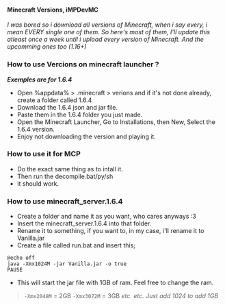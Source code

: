 #### Minecraft Versions, iMPDevMC ####

*I was bored so i download all versions of Minecraft, when i say every, i mean EVERY single one of them. So here's most of them, I'll update this atleast once a week until i upload every version of Minecraft. And the upcomming ones too (1.16+)*

### How to use Vercions on minecraft launcher ? ###

***Exemples are for 1.6.4***

* Open %appdata% > .minecraft > verions and if it's not done already, create a folder called 1.6.4
* Download the 1.6.4 json and jar file.
* Paste them in the 1.6.4 folder you just made.
* Open the Minecraft Launcher, Go to Installations, then New, Select the 1.6.4 version.
* Enjoy not downloading the version and playing it.

### How to use it for MCP ###

* Do the exact same thing as to intall it.
* Then run the decompile.bat/py/sh
* it should work. 


### How to use minecraft_server.1.6.4 ###

* Create a folder and name it as you want, who cares anyways :3
* Insert the minecraft_server.1.6.4 into that folder.
* Rename it to something, if you want to, in my case, i'll rename it to Vanilla.jar
* Create a file called run.bat and insert this;

```batch
@echo off
java -Xmx1024M -jar Vanilla.jar -o true
PAUSE
```

* This will start the jar file with 1GB of ram. Feel free to change the ram. 

> `-Xmx2048M` = 2GB
> `-Xmx3072M` = 3GB
> *etc. etc. Just add 1024 to add 1GB*
